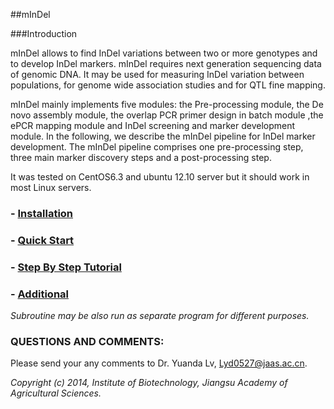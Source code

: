 ##mInDel

###Introduction

mInDel allows to find InDel variations between two or more genotypes and to develop InDel markers. mInDel requires next generation sequencing data of genomic DNA. It may be used for measuring InDel variation between populations, for genome wide association studies and for QTL fine mapping.

mInDel mainly implements five modules: the Pre-processing module, the De novo assembly module, the overlap PCR primer design in batch module ,the ePCR mapping module and InDel screening and marker development module. In the following, we describe the mInDel pipeline for InDel marker development. The mInDel pipeline comprises one pre-processing step, three main marker discovery steps and a post-processing step.

It was tested on CentOS6.3 and ubuntu 12.10 server but it should work in most Linux servers.


### - [Installation](https://github.com/lyd0527/mInDel/blob/master/doc/Installation.md)
### - [Quick Start](https://github.com/lyd0527/mInDel/blob/master/doc/Quick_start.md)
### - [Step By Step Tutorial](https://github.com/lyd0527/mInDel/blob/master/doc/Step_by_step_tutorial.md)
### - [Additional](https://github.com/lyd0527/mInDel/blob/master/doc/Additional.md)
*Subroutine may be also run as separate program for different purposes.*


### QUESTIONS AND COMMENTS:
Please send your any comments to Dr. Yuanda Lv, Lyd0527@jaas.ac.cn.

*Copyright (c) 2014, Institute of Biotechnology, Jiangsu Academy of Agricultural Sciences.*

